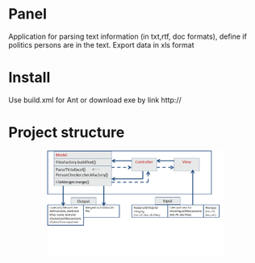 # Panel
Application for parsing text information (in txt,rtf, doc formats), define if politics persons are in the text. Export data in xls format

# Install
Use build.xml for Ant or download exe by link http://

# Project structure
<p align="center">
  <img src="https://raw.githubusercontent.com/Pragmatique/Panel/NewBranch/materials/Panel.png" width="350"/>
</p>

